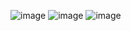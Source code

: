 ​![image](https://user-images.githubusercontent.com/96529109/213747775-af8f0a06-0ba4-4d6e-9722-e3d9e087fa7a.png)
![image](https://user-images.githubusercontent.com/96529109/213747890-14f707a7-b400-4298-b9c8-0f752801f073.png)
![image](https://user-images.githubusercontent.com/96529109/213747959-c115c3d4-eb1a-49ea-ba09-e4c8eea929ad.png)
